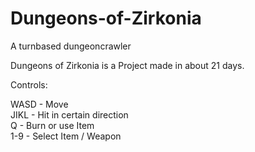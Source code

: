 # Dungeons-of-Zirkonia
A turnbased dungeoncrawler


Dungeons of Zirkonia is a Project made in about 21 days.


Controls:

WASD - Move <br>
JIKL - Hit in certain direction <br>
Q    - Burn or use Item <br>
1-9  - Select Item / Weapon
